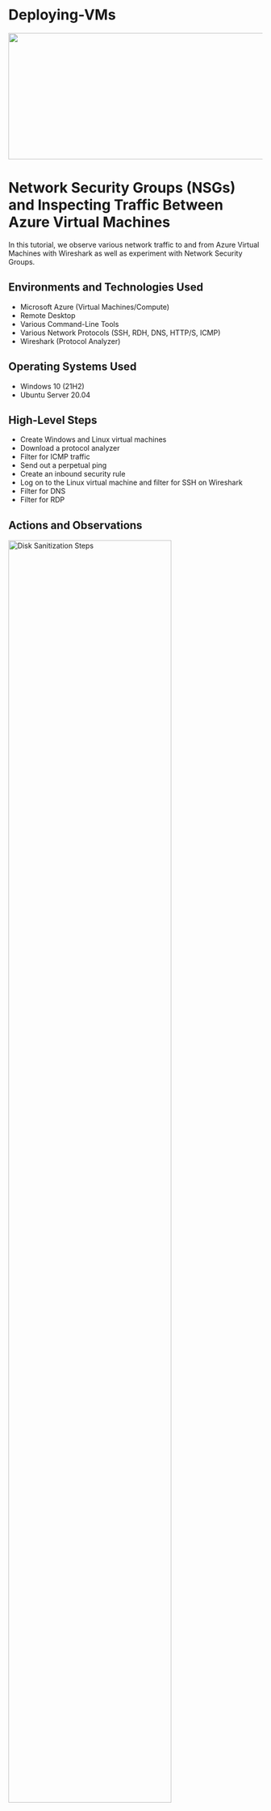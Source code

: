 # Deploying-VMs


<p align="center">
<img src="https://scontent-lga3-1.xx.fbcdn.net/v/t1.15752-9/462546323_2601541603570069_6929602243085794007_n.jpg?stp=dst-jpg_s2048x2048&_nc_cat=103&ccb=1-7&_nc_sid=9f807c&_nc_ohc=B7W_dorxipYQ7kNvgF_BWq1&_nc_zt=23&_nc_ht=scontent-lga3-1.xx&_nc_gid=AcqTjbfsoSvIAhbNGuwPZWD&oh=03_Q7cD1QFgv50kgJDFjkoqS1AJ6j6V_j-I2Zz-icBMsw1LNbIbQQ&oe=6742F978" width="550" height="250"/>
</p>

<h1>Network Security Groups (NSGs) and Inspecting Traffic Between Azure Virtual Machines</h1>
In this tutorial, we observe various network traffic to and from Azure Virtual Machines with Wireshark as well as experiment with Network Security Groups. <br />


<h2>Environments and Technologies Used</h2>

- Microsoft Azure (Virtual Machines/Compute)
- Remote Desktop
- Various Command-Line Tools
- Various Network Protocols (SSH, RDH, DNS, HTTP/S, ICMP)
- Wireshark (Protocol Analyzer)

<h2>Operating Systems Used </h2>

- Windows 10 (21H2)
- Ubuntu Server 20.04

<h2>High-Level Steps</h2>

- Create Windows and Linux virtual machines
- Download a protocol analyzer 
- Filter for ICMP traffic 
- Send out a perpetual ping
- Create an inbound security rule 
- Log on to the Linux virtual machine and filter for SSH on Wireshark
- Filter for DNS
- Filter for RDP

<h2>Actions and Observations</h2>

<p>
<img src="https://scontent-lga3-2.xx.fbcdn.net/v/t1.15752-9/462546698_1532769527599755_5436332455491231297_n.png?_nc_cat=105&ccb=1-7&_nc_sid=9f807c&_nc_ohc=kXqqR6QYVn4Q7kNvgF2R4Dr&_nc_ht=scontent-lga3-2.xx&_nc_gid=Ar-jMIxPTT1EdEThrkPaJz4&oh=03_Q7cD1QGztmvwvKUf784jEsTam2t5s96y9CyntCylUtQRuvHZmA&oe=6733395B" height="80%" width="80%" alt="Disk Sanitization Steps"/>
</p>
<p>
We created a Linux and a Windows virtual machine on the same network so we could observe traffic between each other. 
</p>
<br />
<br />
<p>
<img src="https://scontent.xx.fbcdn.net/v/t1.15752-9/462547701_865569982375316_464831406093664846_n.png?_nc_cat=108&ccb=1-7&_nc_sid=0024fc&_nc_ohc=NcmCIA2voJQQ7kNvgHlei7x&_nc_ad=z-m&_nc_cid=0&_nc_ht=scontent.xx&_nc_gid=A_habXvldgvuLwKZaDX7U93&oh=03_Q7cD1QFkDRCSvh5N3pR2ygeLLMkh-iGfaLexWogX7dA4uqSTug&oe=67332D66"/>
<img src="https://scontent-lga3-2.xx.fbcdn.net/v/t1.15752-9/462542524_1405934143699130_2291762641591403772_n.png?_nc_cat=100&ccb=1-7&_nc_sid=9f807c&_nc_ohc=mILDAqVf3VAQ7kNvgH9YzXW&_nc_ht=scontent-lga3-2.xx&_nc_gid=A9TRwuGQcF22EV-CEymANH6&oh=03_Q7cD1QGUb-AEX0zTBYnOSx3D39qCApF09mBNqUwjDmknXdKygg&oe=6733283F"/>
</p>
<p>
We downloaded Wireshark, a protocol analyzer, and started observing traffic on the computer.
</p>
<br />
<br />
<p>
<img src="https://scontent-lga3-2.xx.fbcdn.net/v/t1.15752-9/462041292_1078707823865198_7710343445828787921_n.png?_nc_cat=105&ccb=1-7&_nc_sid=9f807c&_nc_ohc=jPaKa8WiX2wQ7kNvgHUjjPP&_nc_ht=scontent-lga3-2.xx&_nc_gid=AknKDGaSMPzMxIs6m2zFGQv&oh=03_Q7cD1QG2x8ljNMoSGaVja6HsDoV8jeyreMvSB4eBf6J0Lkmg5w&oe=673353E3"/>
</p>
<p>
We filtered for ICMP traffic, initiated a perpetual ping, and started receiving replies from the Linux virtual machine. 
</p>
<br />
<br />
<p>
<img src="https://scontent-lga3-2.xx.fbcdn.net/v/t1.15752-9/462543021_1616316085945696_4570867840570373192_n.png?_nc_cat=105&ccb=1-7&_nc_sid=9f807c&_nc_ohc=NdPEFi3Z3lgQ7kNvgEvuYk2&_nc_ht=scontent-lga3-2.xx&_nc_gid=ASJlsmJFniigreI5skKyyu4&oh=03_Q7cD1QHMGnZgzPk5upi7CD57GTN4HbDy2m0Jgs4VnajorX0Bcg&oe=67333DBA"/>

<img src="https://scontent-lga3-2.xx.fbcdn.net/v/t1.15752-9/462567831_552622970489830_6102310246806097682_n.png?_nc_cat=101&ccb=1-7&_nc_sid=9f807c&_nc_ohc=YnHwbvvURNMQ7kNvgHFW9dU&_nc_ht=scontent-lga3-2.xx&_nc_gid=AX4KhUkcdsIG868Ji_ZAveV&oh=03_Q7cD1QG2RLf7ygG7ygNDcSTOeZpE7AohK5uUUpY9E444y_i2dg&oe=67334B05"/>

</p>
<p>
We created an inbound port rule for our Linux virtual machine in Azure to deny incoming requests. We see that the requests are now timing out and being ignored.
</p>
<br />
<br />
<p>
<img src="https://scontent-lga3-2.xx.fbcdn.net/v/t1.15752-9/462639026_1085569749852165_3156622879168093775_n.png?_nc_cat=101&ccb=1-7&_nc_sid=9f807c&_nc_ohc=EJtMqOO3mB0Q7kNvgFLqBnQ&_nc_ht=scontent-lga3-2.xx&_nc_gid=ANZkkAN6lGuj11HiKzAubIr&oh=03_Q7cD1QHDWVPHHlU8QhnMe56rfaLfLWdXLGkfYdO9FK64dcu7NA&oe=6734FBAA"/>
</p>
<p>
We connected to our Linux virtual machine and filtered for SSH. 
</p>
<br />
<br />
<p>
<img src="https://scontent-lga3-1.xx.fbcdn.net/v/t1.15752-9/462539840_1050355300170841_2499457334563325859_n.png?_nc_cat=102&ccb=1-7&_nc_sid=9f807c&_nc_ohc=NdhcGkN1veQQ7kNvgGLSg5u&_nc_ht=scontent-lga3-1.xx&_nc_gid=AaAaEIdQiNam4YE_ZM3ed0M&oh=03_Q7cD1QFayGGyexi3A9APUGfAnsVJBpzC7uCo_rHE2Bkm7kHkwQ&oe=6735227D"/>
</p>
<p>
We filtered for DNS. 
</p>
<br />
<br />
<p>
<img src="https://scontent-lga3-1.xx.fbcdn.net/v/t1.15752-9/462540281_556518583724149_4773454699472645203_n.png?_nc_cat=103&ccb=1-7&_nc_sid=9f807c&_nc_ohc=FKDA7piLw2sQ7kNvgG2F7n7&_nc_ht=scontent-lga3-1.xx&_nc_gid=A-36XImvw4MaPyR_7jzt4RD&oh=03_Q7cD1QGIKzQ4U6j34kGtetV0bcb3DmyjqBuQKVtKsM5dDkUAXA&oe=673528F1"/>
</p>
<p>
We filtered for RDP. 
</p>
<br />




